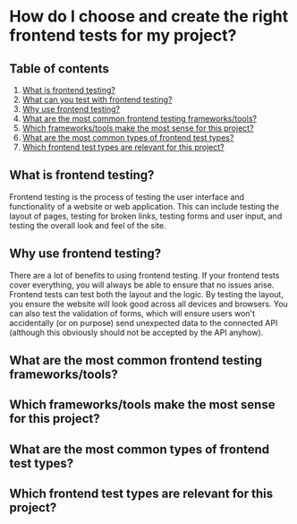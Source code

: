 # How do I choose and create the right frontend tests for my project?

## Table of contents

1. [What is frontend testing?](#what-is-frontend-testing)
2. [What can you test with frontend testing?](#what-can-you-test-with-frontend-testing)
3. [Why use frontend testing?](#why-use-frontend-testing)
4. [What are the most common frontend testing frameworks/tools?](#what-are-the-most-common-frontend-testing-frameworkstools)
5. [Which frameworks/tools make the most sense for this project?](#which-frameworkstools-make-the-most-sense-for-this-project)
6. [What are the most common types of frontend test types?](#what-are-the-most-common-types-of-frontend-test-types)
7. [Which frontend test types are relevant for this project?](#which-frontend-test-types-are-relevant-for-this-project)

## What is frontend testing?

Frontend testing is the process of testing the user interface and functionality of a website or web application. This can include testing the layout of pages, testing for broken links, testing forms and user input, and testing the overall look and feel of the site.

## Why use frontend testing?
There are a lot of benefits to using frontend testing. If your frontend tests cover everything, you will always be able to ensure that no issues arise. Frontend tests can test both the layout and the logic. By testing the layout, you ensure the website will look good across all devices and browsers. You can also test the validation of forms, which will ensure users won't accidentally (or on purpose) send unexpected data to the connected API (although this obviously should not be accepted by the API anyhow). 

## What are the most common frontend testing frameworks/tools?

## Which frameworks/tools make the most sense for this project?

## What are the most common types of frontend test types?

## Which frontend test types are relevant for this project?
